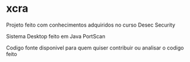 # xcra
<p>Projeto feito com conhecimentos adquiridos no curso Desec Security</p>
<p>Sistema Desktop feito em Java PortScan</p>
<p>Codigo fonte disponivel para quem quiser contribuir ou analisar o codigo feito</p>
